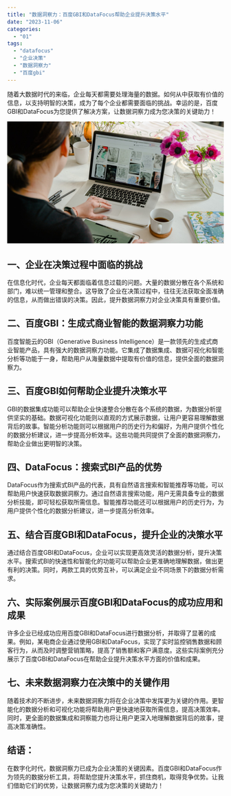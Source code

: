 ```yaml
---
title: "数据洞察力：百度GBI和DataFocus帮助企业提升决策水平"
date: "2023-11-06"
categories: 
  - "01"
tags: 
  - "datafocus"
  - "企业决策"
  - "数据洞察力"
  - "百度gbi"
---
```


随着大数据时代的来临，企业每天都需要处理海量的数据。如何从中获取有价值的信息，以支持明智的决策，成为了每个企业都需要面临的挑战。幸运的是，百度GBI和DataFocus为您提供了解决方案，让数据洞察力成为您决策的关键助力！

![封面](images/1655877798-pexels-antoni-shkraba-4348404-scaled.jpg)

## 一、企业在决策过程中面临的挑战

在信息化时代，企业每天都面临着信息过载的问题。大量的数据分散在各个系统和部门，难以统一管理和整合。这导致了企业在决策过程中，往往无法获取全面准确的信息，从而做出错误的决策。因此，提升数据洞察力对企业决策具有重要价值。

## 二、百度GBI：生成式商业智能的数据洞察力功能

百度智能云的GBI（Generative Business Intelligence）是一款领先的生成式商业智能产品，具有强大的数据洞察力功能。它集成了数据集成、数据可视化和智能分析等功能于一身，帮助用户从海量数据中提取有价值的信息，提供全面的数据洞察力。

## 三、百度GBI如何帮助企业提升决策水平

GBI的数据集成功能可以帮助企业快速整合分散在各个系统的数据，为数据分析提供坚实的基础。数据可视化功能则以直观的方式展示数据，让用户更容易理解数据背后的故事。智能分析功能则可以根据用户的历史行为和偏好，为用户提供个性化的数据分析建议，进一步提高分析效率。这些功能共同提供了全面的数据洞察力，帮助企业做出更明智的决策。

## 四、DataFocus：搜索式BI产品的优势

DataFocus作为搜索式BI产品的代表，具有自然语言搜索和智能推荐等功能，可以帮助用户快速获取数据洞察力。通过自然语言搜索功能，用户无需具备专业的数据分析技能，即可轻松获取所需信息。智能推荐功能还可以根据用户的历史行为，为用户提供个性化的数据分析建议，进一步提高分析效率。

## 五、结合百度GBI和DataFocus，提升企业的决策水平

通过结合百度GBI和DataFocus，企业可以实现更高效灵活的数据分析，提升决策水平。搜索式BI的快速性和智能化的功能可以帮助企业更准确地理解数据，做出更有利的决策。同时，两款工具的优势互补，可以满足企业不同场景下的数据分析需求。

## 六、实际案例展示百度GBI和DataFocus的成功应用和成果

许多企业已经成功应用百度GBI和DataFocus进行数据分析，并取得了显著的成果。例如，某电商企业通过使用GBI和DataFocus，实现了实时监控销售数据和顾客行为，从而及时调整营销策略，提高了销售额和客户满意度。这些实际案例充分展示了百度GBI和DataFocus在帮助企业提升决策水平方面的价值和成果。

## 七、未来数据洞察力在决策中的关键作用

随着技术的不断进步，未来数据洞察力将在企业决策中发挥更为关键的作用。更智能化的数据分析和可视化功能将帮助用户更快速地获取所需信息，提高决策效率。同时，更全面的数据集成和洞察能力也将让用户更深入地理解数据背后的故事，提高决策准确性。

## 结语：

在数字化时代，数据洞察力已成为企业决策的关键因素。百度GBI和DataFocus作为领先的数据分析工具，将帮助您提升决策水平，抓住商机，取得竞争优势。让我们借助它们的优势，让数据洞察力成为您决策的关键助力！
